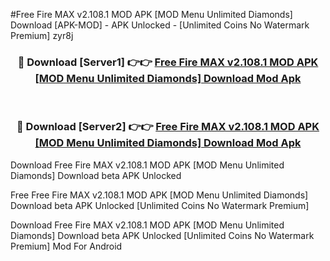 #Free Fire MAX v2.108.1 MOD APK [MOD Menu Unlimited Diamonds] Download [APK-MOD] - APK Unlocked - [Unlimited Coins No Watermark Premium] zyr8j



<div align="center">

<h3>🔴 Download [Server1] 👉👉 <a href="https://momento.my/?title=Free_Fire_MAX_v2.108.1_MOD_APK_[MOD_Menu_Unlimited_Diamonds]_Download">Free Fire MAX v2.108.1 MOD APK [MOD Menu Unlimited Diamonds] Download Mod Apk</a></h3><br>

<h3>🔴 Download [Server2] 👉👉 <a href="https://momento.my/?title=Free_Fire_MAX_v2.108.1_MOD_APK_[MOD_Menu_Unlimited_Diamonds]_Download">Free Fire MAX v2.108.1 MOD APK [MOD Menu Unlimited Diamonds] Download Mod Apk</a></h3>
</div>



Download Free Fire MAX v2.108.1 MOD APK [MOD Menu Unlimited Diamonds] Download beta APK Unlocked

Free Free Fire MAX v2.108.1 MOD APK [MOD Menu Unlimited Diamonds] Download beta APK Unlocked [Unlimited Coins No Watermark Premium]

Download Free Fire MAX v2.108.1 MOD APK [MOD Menu Unlimited Diamonds] Download beta APK Unlocked [Unlimited Coins No Watermark Premium] Mod For Android
